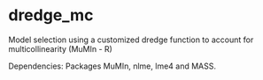 # dredge_mc
Model selection using a customized dredge function to account for multicollinearity (MuMIn - R)

Dependencies: Packages MuMIn, nlme, lme4 and MASS.
